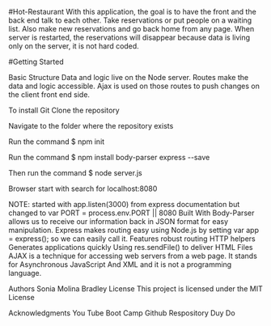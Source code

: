 #Hot-Restaurant
With this application, the goal is to have the front and the back end talk to each other. Take reservations or put people on a waiting list. Also make new reservations and go back home from any page. When server is restarted, the reservations will disappear because data is living only on the server, it is not hard coded.

#Getting Started

Basic Structure
Data and logic live on the Node server. Routes make the data and logic accessible. Ajax is used on those routes to push changes on the client front end side.

To install
Git Clone the repository

Navigate to the folder where the repository exists

Run the command $ npm init

Run the command $ npm install body-parser express --save

Then run the command $ node server.js

Browser start with search for localhost:8080

NOTE: started with app.listen(3000) from express documentation but changed to var PORT = process.env.PORT || 8080
Built With
Body-Parser allows us to receive our information back in JSON format for easy manipulation.
Express makes routing easy using Node.js by setting var app = express(); so we can easily call it.
Features robust routing
HTTP helpers
Generates applications quickly
Using res.sendFile() to deliver HTML Files
AJAX is a technique for accessing web servers from a web page. It stands for Asynchronous JavaScript And XML and it is not a programming language.

Authors
Sonia Molina Bradley
License
This project is licensed under the MIT License

Acknowledgments
You Tube
Boot Camp Github Respository
Duy Do
